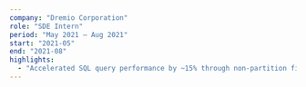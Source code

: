 ```yaml
---
company: "Dremio Corporation"
role: "SDE Intern"
period: "May 2021 – Aug 2021"
start: "2021-05"
end: "2021-08"
highlights:
  - "Accelerated SQL query performance by ~15% through non-partition file pruning in Delta Lake."
---
```

